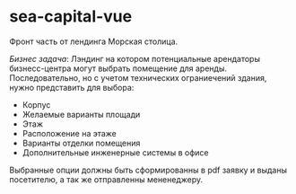 # sea-capital-vue

Фронт часть от лендинга Морская столица.

*Бизнес задача*: Лэндинг на котором потенциальные арендаторы бизнесс-центра могут выбрать помещение для аренды. Последовательно, но с учетом технических ограниечений здания, нужно представить для выбора:
- Корпус
- Желаемые варианты площади
- Этаж
- Расположение на этаже
- Варианты отделки помещения
- Дополнительные инженерные системы в офисе

Выбранные опции должны быть сформированны в pdf заявку и выданы посетителю, а так же отправленны мененеджеру.





